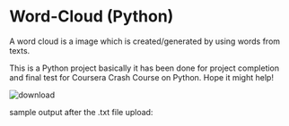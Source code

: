 # Word-Cloud (Python)
A word cloud is a image which is created/generated by using words from texts.

This is a Python project basically it has been done for project completion and final test for Coursera Crash Course on Python.
Hope it might help!


![download](https://user-images.githubusercontent.com/61884342/148451504-2cc12506-f3bd-469e-9a21-6db66789ae9c.png)

sample output after the .txt file upload:

